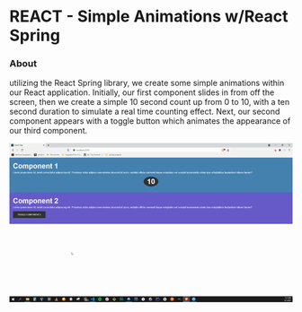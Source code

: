 # REACT - Simple Animations w/React Spring

### About

utilizing the React Spring library, we create some simple animations within our React application. Initially, our first component slides in from off the screen, then we create a simple 10 second count up from 0 to 10, with a ten second duration to simulate a real time counting effect. Next, our second component appears with a toggle button which animates the appearance of our third component.

![example.gif](./example.gif)
